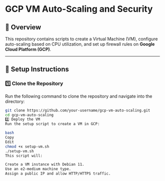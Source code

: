 # GCP VM Auto-Scaling and Security

## 📌 Overview
This repository contains scripts to create a Virtual Machine (VM), configure auto-scaling based on CPU utilization, and set up firewall rules on **Google Cloud Platform (GCP)**.

---

## 🚀 Setup Instructions

### **1️⃣ Clone the Repository**
Run the following command to clone the repository and navigate into the directory:
```bash
git clone https://github.com/your-username/gcp-vm-auto-scaling.git
cd gcp-vm-auto-scaling
2️⃣ Deploy the VM
Run the setup script to create a VM in GCP:

bash
Copy
Edit
chmod +x setup-vm.sh
./setup-vm.sh
This script will:

Create a VM instance with Debian 11.
Use an e2-medium machine type.
Assign a public IP and allow HTTP/HTTPS traffic.
